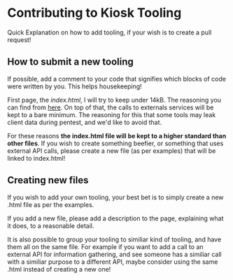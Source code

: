 # Contributing to Kiosk Tooling

Quick Explanation on how to add tooling, if your wish is to create a pull request!

## How to submit a new tooling

If possible, add a comment to your code that signifies which blocks of code were written by you. This helps housekeeping! 

First page, the _index.html_, I will try to keep under 14kB. The reasoning you can find from [here](https://endtimes.dev/why-your-website-should-be-under-14kb-in-size/).
On top of that, the calls to externals services will be kept to a bare minimum. The reasoning for this that some tools may leak client data during pentest, and we'd like to avoid that.

For these reasons **the index.html file will be kept to a higher standard than other files**. 
If you wish to create something beefier, or something that uses external API calls, please create a new file (as per examples) that will be linked to index.html!

## Creating new files

If you wish to add your own tooling, your best bet is to simply create a new .html file as per the examples.

If you add a new file, please add a description to the page, explaining what it does, to a reasonable detail.

It is also possible to group your tooling to similiar kind of tooling, and have them all on the same file. For example if you want to add a call to an external API for information gathering, and see someone has a similiar call with a similiar purpose to a different API, maybe consider using the same .html instead of creating a new one!
